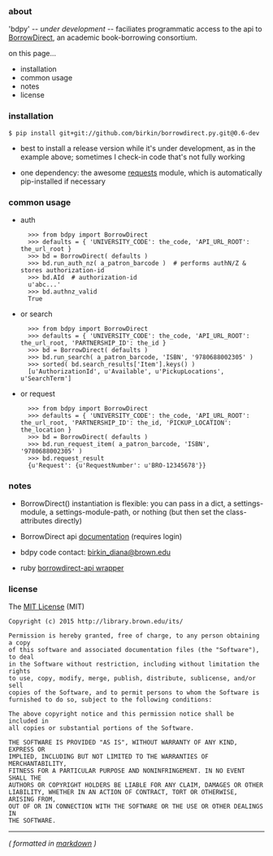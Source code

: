 ### about ###

'bdpy' -- _under development_ -- faciliates programmatic access to the api to [BorrowDirect](http://www.borrowdirect.org), an academic book-borrowing consortium.

on this page...

- installation
- common usage
- notes
- license



### installation ###

    $ pip install git+git://github.com/birkin/borrowdirect.py.git@0.6-dev

- best to install a release version while it's under development, as in the example above; sometimes I check-in code that's not fully working

- one dependency: the awesome [requests](http://docs.python-requests.org/en/latest/) module, which is automatically pip-installed if necessary



### common usage ###

- auth

        >>> from bdpy import BorrowDirect
        >>> defaults = { 'UNIVERSITY_CODE': the_code, 'API_URL_ROOT': the_url_root }
        >>> bd = BorrowDirect( defaults )
        >>> bd.run_auth_nz( a_patron_barcode )  # performs authN/Z & stores authorization-id
        >>> bd.AId  # authorization-id
        u'abc...'
        >>> bd.authnz_valid
        True

- or search

        >>> from bdpy import BorrowDirect
        >>> defaults = { 'UNIVERSITY_CODE': the_code, 'API_URL_ROOT': the_url_root, 'PARTNERSHIP_ID': the_id }
        >>> bd = BorrowDirect( defaults )
        >>> bd.run_search( a_patron_barcode, 'ISBN', '9780688002305' )
        >>> sorted( bd.search_results['Item'].keys() )
        [u'AuthorizationId', u'Available', u'PickupLocations', u'SearchTerm']

- or request

        >>> from bdpy import BorrowDirect
        >>> defaults = { 'UNIVERSITY_CODE': the_code, 'API_URL_ROOT': the_url_root, 'PARTNERSHIP_ID': the_id, 'PICKUP_LOCATION': the_location }
        >>> bd = BorrowDirect( defaults )
        >>> bd.run_request_item( a_patron_barcode, 'ISBN', '9780688002305' )
        >>> bd.request_result
        {u'Request': {u'RequestNumber': u'BRO-12345678'}}



### notes ###

- BorrowDirect() instantiation is flexible: you can pass in a dict, a settings-module, a settings-module-path, or nothing (but then set the class-attributes directly)

- BorrowDirect api [documentation](http://borrowdirect.pbworks.com/w/page/83351110/Web%20Services%20Documentation) (requires login)

- bdpy code contact: birkin_diana@brown.edu

- ruby [borrowdirect-api wrapper](https://github.com/team-umlaut/umlaut_borrow_direct)



### license ###

The [MIT License](http://opensource.org/licenses/MIT) (MIT)

    Copyright (c) 2015 http://library.brown.edu/its/

    Permission is hereby granted, free of charge, to any person obtaining a copy
    of this software and associated documentation files (the "Software"), to deal
    in the Software without restriction, including without limitation the rights
    to use, copy, modify, merge, publish, distribute, sublicense, and/or sell
    copies of the Software, and to permit persons to whom the Software is
    furnished to do so, subject to the following conditions:

    The above copyright notice and this permission notice shall be included in
    all copies or substantial portions of the Software.

    THE SOFTWARE IS PROVIDED "AS IS", WITHOUT WARRANTY OF ANY KIND, EXPRESS OR
    IMPLIED, INCLUDING BUT NOT LIMITED TO THE WARRANTIES OF MERCHANTABILITY,
    FITNESS FOR A PARTICULAR PURPOSE AND NONINFRINGEMENT. IN NO EVENT SHALL THE
    AUTHORS OR COPYRIGHT HOLDERS BE LIABLE FOR ANY CLAIM, DAMAGES OR OTHER
    LIABILITY, WHETHER IN AN ACTION OF CONTRACT, TORT OR OTHERWISE, ARISING FROM,
    OUT OF OR IN CONNECTION WITH THE SOFTWARE OR THE USE OR OTHER DEALINGS IN
    THE SOFTWARE.

---

_( formatted in [markdown](http://daringfireball.net/projects/markdown/) )_
